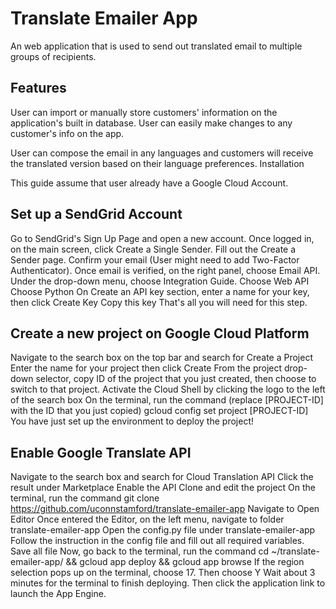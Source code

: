# Translate Emailer App


An web application that is used to send out translated email to multiple groups of recipients.

## Features

User can import or manually store customers' information on the application's built in database.
User can easily make changes to any customer's info on the app.

User can compose the email in any languages and customers will receive the translated version based on their language preferences.
Installation

This guide assume that user already have a Google Cloud Account.

## Set up a SendGrid Account


Go to SendGrid's Sign Up Page and open a new account.
Once logged in, on the main screen, click Create a Single Sender.
Fill out the Create a Sender page.
Confirm your email (User might need to add Two-Factor Authenticator).
Once email is verified, on the right panel, choose Email API. Under the drop-down menu, choose Integration Guide.
Choose Web API
Choose Python
On Create an API key section, enter a name for your key, then click Create Key
Copy this key
That's all you will need for this step.

## Create a new project on Google Cloud Platform

Navigate to the search box on the top bar and search for Create a Project
Enter the name for your project then click Create
From the project drop-down selector, copy ID of the project that you just created, then choose to switch to that project.
Activate the Cloud Shell by clicking the logo to the left of the search box
On the terminal, run the command (replace [PROJECT-ID] with the ID that you just copied)
gcloud config set project [PROJECT-ID]
You have just set up the environment to deploy the project!

## Enable Google Translate API
Navigate to the search box and search for Cloud Translation API
Click the result under Marketplace
Enable the API
Clone and edit the project
On the terminal, run the command
git clone https://github.com/uconnstamford/translate-emailer-app
Navigate to Open Editor
Once entered the Editor, on the left menu, navigate to folder translate-emailer-app
Open the config.py file under translate-emailer-app
Follow the instruction in the config file and fill out all required variables.
Save all file
Now, go back to the terminal, run the command
cd ~/translate-emailer-app/ && gcloud app deploy && gcloud app browse
If the region selection pops up on the terminal, choose 17. Then choose Y
Wait about 3 minutes for the terminal to finish deploying. Then click the application link to launch the App Engine.
